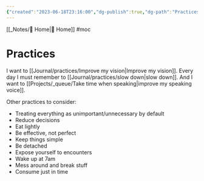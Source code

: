 ```yaml
---
{"created":"2023-06-18T23:16:00","dg-publish":true,"dg-path":"Practices MoC.md","permalink":"/practices-mo-c/","dgPassFrontmatter":true,"updated":"2025-01-30T13:57:24.817+01:00"}
---
```


[[_Notes/ Home\| Home]] #moc 
# Practices
I want to [[Journal/practices/Improve my vision\|Improve my vision]].
Every day I must remember to [[Journal/practices/slow down\|slow down]].
And I want to [[Projects/_queue/Take time when speaking\|improve my speaking voice]].

Other practices to consider:
- Treating everything as unimportant/unnecessary by default
- Reduce decisions
- Eat lightly
- Be effective, not perfect
- Keep things simple
- Be detached
- Expose yourself to encounters
- Wake up at 7am
- Mess around and break stuff
- Consume just in time
